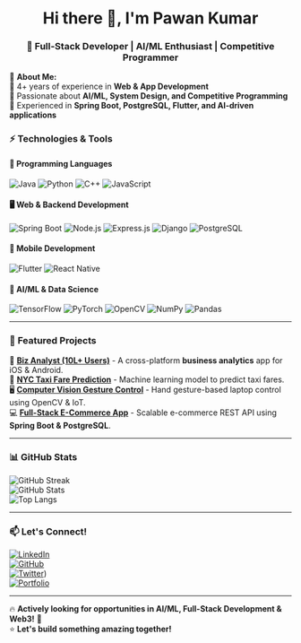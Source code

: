 <h1 align="center">Hi there 👋, I'm Pawan Kumar</h1>
<h3 align="center">🚀 Full-Stack Developer | AI/ML Enthusiast | Competitive Programmer</h3>

🌟 **About Me:**  
🔹 4+ years of experience in **Web & App Development**  
🔹 Passionate about **AI/ML, System Design, and Competitive Programming**  
🔹 Experienced in **Spring Boot, PostgreSQL, Flutter, and AI-driven applications**  

### ⚡ **Technologies & Tools**
#### 🚀 **Programming Languages**
![Java](https://img.shields.io/badge/Java-ED8B00?style=for-the-badge&logo=openjdk&logoColor=white)
![Python](https://img.shields.io/badge/Python-3776AB?style=for-the-badge&logo=python&logoColor=white)
![C++](https://img.shields.io/badge/C++-00599C?style=for-the-badge&logo=cplusplus&logoColor=white)
![JavaScript](https://img.shields.io/badge/JavaScript-F7DF1E?style=for-the-badge&logo=javascript&logoColor=black)

#### 🖥️ **Web & Backend Development**
![Spring Boot](https://img.shields.io/badge/Spring%20Boot-6DB33F?style=for-the-badge&logo=springboot&logoColor=white)
![Node.js](https://img.shields.io/badge/Node.js-339933?style=for-the-badge&logo=node.js&logoColor=white)
![Express.js](https://img.shields.io/badge/Express.js-000000?style=for-the-badge&logo=express&logoColor=white)
![Django](https://img.shields.io/badge/Django-092E20?style=for-the-badge&logo=django&logoColor=white)
![PostgreSQL](https://img.shields.io/badge/PostgreSQL-316192?style=for-the-badge&logo=postgresql&logoColor=white)

#### 📱 **Mobile Development**
![Flutter](https://img.shields.io/badge/Flutter-02569B?style=for-the-badge&logo=flutter&logoColor=white)
![React Native](https://img.shields.io/badge/React%20Native-61DAFB?style=for-the-badge&logo=react&logoColor=black)

#### 🤖 **AI/ML & Data Science**
![TensorFlow](https://img.shields.io/badge/TensorFlow-FF6F00?style=for-the-badge&logo=tensorflow&logoColor=white)
![PyTorch](https://img.shields.io/badge/PyTorch-EE4C2C?style=for-the-badge&logo=pytorch&logoColor=white)
![OpenCV](https://img.shields.io/badge/OpenCV-5C3EE8?style=for-the-badge&logo=opencv&logoColor=white)
![NumPy](https://img.shields.io/badge/NumPy-013243?style=for-the-badge&logo=numpy&logoColor=white)
![Pandas](https://img.shields.io/badge/Pandas-150458?style=for-the-badge&logo=pandas&logoColor=white)

---

### 📌 **Featured Projects**
🚀 **[Biz Analyst (10L+ Users)](https://github.com/jackpk/BizAnalyst-App)** - A cross-platform **business analytics** app for iOS & Android.  
🤖 **[NYC Taxi Fare Prediction](https://github.com/jackpk/NYC-Taxi-Fare-Prediction)** - Machine learning model to predict taxi fares.  
🖥️ **[Computer Vision Gesture Control](https://github.com/jackpk/Gesture-Control)** - Hand gesture-based laptop control using OpenCV & IoT.  
💻 **[Full-Stack E-Commerce App](https://github.com/jackpk/ECommerce-API)** - Scalable e-commerce REST API using **Spring Boot & PostgreSQL**.  

---

### 📊 **GitHub Stats**
![GitHub Streak](https://streak-stats.demolab.com/?user=jackpk&theme=tokyonight)  
![GitHub Stats](https://github-readme-stats.vercel.app/api?username=jackpk&show_icons=true&theme=tokyonight)  
![Top Langs](https://github-readme-stats.vercel.app/api/top-langs/?username=jackpk&layout=compact&theme=tokyonight)  

---

### 📫 **Let's Connect!**
[![LinkedIn](https://img.shields.io/badge/LinkedIn-blue?style=for-the-badge&logo=linkedin)](https://linkedin.com/in/pawan-software-developer)  
[![GitHub](https://img.shields.io/badge/GitHub-181717?style=for-the-badge&logo=github&logoColor=white)](https://github.com/jackpkn)  
[![Twitter](https://img.shields.io/badge/Twitter-1DA1F2?style=for-the-badge&logo=twitter&logoColor=white)](https://twitter.com/PknJack86893))  
[![Portfolio](https://img.shields.io/badge/Portfolio-%23FF4081?style=for-the-badge&logo=github)](https://(https://pawan-zulip.vercel.app/))  

---

🔥 **Actively looking for opportunities in AI/ML, Full-Stack Development & Web3!** 🚀  
⭐ **Let's build something amazing together!**  

